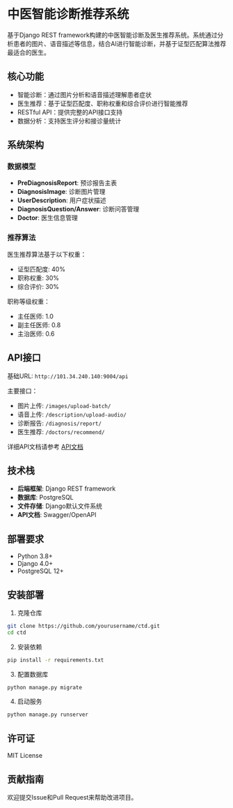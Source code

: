 # 中医智能诊断推荐系统

基于Django REST framework构建的中医智能诊断及医生推荐系统。系统通过分析患者的图片、语音描述等信息，结合AI进行智能诊断，并基于证型匹配算法推荐最适合的医生。

## 核心功能

- 智能诊断：通过图片分析和语音描述理解患者症状
- 医生推荐：基于证型匹配度、职称权重和综合评价进行智能推荐
- RESTful API：提供完整的API接口支持
- 数据分析：支持医生评分和接诊量统计

## 系统架构

### 数据模型

- **PreDiagnosisReport**: 预诊报告主表
- **DiagnosisImage**: 诊断图片管理
- **UserDescription**: 用户症状描述
- **DiagnosisQuestion/Answer**: 诊断问答管理
- **Doctor**: 医生信息管理

### 推荐算法

医生推荐算法基于以下权重：
- 证型匹配度: 40%
- 职称权重: 30%
- 综合评价: 30%

职称等级权重：
- 主任医师: 1.0
- 副主任医师: 0.8
- 主治医师: 0.6

## API接口

基础URL: `http://101.34.240.140:9004/api`

主要接口：
- 图片上传: `/images/upload-batch/`
- 语音上传: `/description/upload-audio/`
- 诊断报告: `/diagnosis/report/`
- 医生推荐: `/doctors/recommend/`

详细API文档请参考 [API文档](docs/api.md)

## 技术栈

- **后端框架**: Django REST framework
- **数据库**: PostgreSQL
- **文件存储**: Django默认文件系统
- **API文档**: Swagger/OpenAPI

## 部署要求

- Python 3.8+
- Django 4.0+
- PostgreSQL 12+

## 安装部署

1. 克隆仓库
```bash
git clone https://github.com/yourusername/ctd.git
cd ctd
```

2. 安装依赖
```bash
pip install -r requirements.txt
```

3. 配置数据库
```bash
python manage.py migrate
```

4. 启动服务
```bash
python manage.py runserver
```

## 许可证

MIT License

## 贡献指南

欢迎提交Issue和Pull Request来帮助改进项目。
